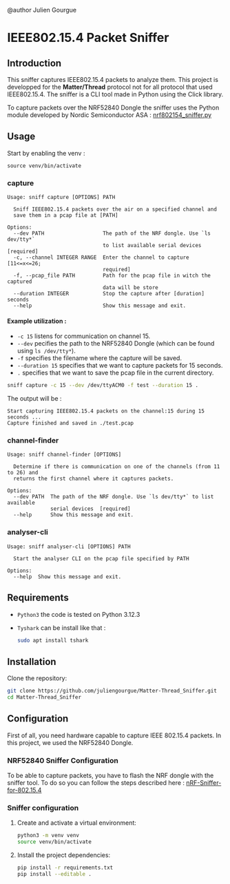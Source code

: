 @author  Julien Gourgue
# IEEE802.15.4 Packet Sniffer 

## Introduction

This sniffer captures IEEE802.15.4 packets to analyze them.
This project is developped for the **Matter/Thread** protocol not for all protocol that used IEEE802.15.4.
The sniffer is a CLI tool made in Python using the Click library.

To capture packets over the NRF52840 Dongle the sniffer uses the Python module developed by  Nordic Semiconductor ASA : 
[nrf802154_sniffer.py](https://github.com/NordicSemiconductor/nRF-Sniffer-for-802.15.4/blob/master/nrf802154_sniffer/nrf802154_sniffer.py)


## Usage

Start by enabling the venv :
```
source venv/bin/activate  
```

### capture

```
Usage: sniff capture [OPTIONS] PATH

  Sniff IEEE802.15.4 packets over the air on a specified channel and
  save them in a pcap file at [PATH]

Options:
  --dev PATH                   The path of the NRF dongle. Use `ls dev/tty*`
                               to list available serial devices  [required]
  -c, --channel INTEGER RANGE  Enter the channel to capture  [11<=x<=26;
                               required]
  -f, --pcap_file PATH         Path for the pcap file in witch the captured
                               data will be store
  --duration INTEGER           Stop the capture after [duration] seconds
  --help                       Show this message and exit.
```



#### Example utilization :

- `-c 15` listens for communication on channel 15.
- `--dev` pecifies the path to the NRF52840 Dongle (which can be found using `ls /dev/tty*`).
- `-f` specifies the filename where the capture will be saved.
- `--duration 15` specifies that we want to capture packets for 15 seconds.
- `.` specifies that we want to save the pcap file in the current directory.

```bash
sniff capture -c 15 --dev /dev/ttyACM0 -f test --duration 15 .
```

The output will be :

```
Start capturing IEEE802.15.4 packets on the channel:15 during 15 seconds ...
Capture finished and saved in ./test.pcap
```

### channel-finder

```
Usage: sniff channel-finder [OPTIONS]

  Determine if there is communication on one of the channels (from 11 to 26) and
  returns the first channel where it captures packets.

Options:
  --dev PATH  The path of the NRF dongle. Use `ls dev/tty*` to list available
              serial devices  [required]
  --help      Show this message and exit.

```

### analyser-cli
```
Usage: sniff analyser-cli [OPTIONS] PATH

  Start the analyser CLI on the pcap file specified by PATH

Options:
  --help  Show this message and exit.
```


## Requirements

- `Python3` the code is tested on Python 3.12.3

- `Tyshark` can be install like that :
   ``` bash
   sudo apt install tshark
   ```

## Installation

Clone the repository:

```bash
git clone https://github.com/juliengourgue/Matter-Thread_Sniffer.git
cd Matter-Thread_Sniffer
```
## Configuration

First of all, you need hardware capable to capture IEEE 802.15.4 packets. In this project, we used the NRF52840 Dongle.


### NRF52840 Sniffer Configuration

To be able to capture packets, you have to flash the NRF dongle with the sniffer tool. To do so you can follow the steps described here : [nRF-Sniffer-for-802.15.4](https://github.com/NordicSemiconductor/nRF-Sniffer-for-802.15.4)


### Sniffer configuration
1. Create and activate a virtual environment:
   ```bash
   python3 -m venv venv
   source venv/bin/activate  
   ```
2. Install the project dependencies:
   ```bash
   pip install -r requirements.txt
   pip install --editable .
   ```

